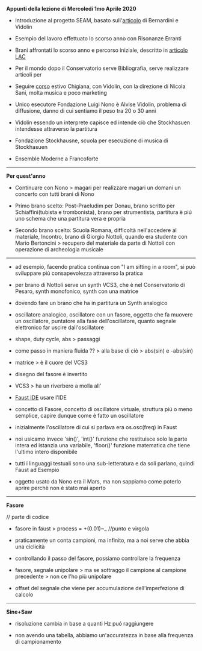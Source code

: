 **Appunti della lezione di Mercoledí 1mo Aprile 2020**

- Introduzione al progetto SEAM, basato sull'[articolo](https://github.com/s-e-a-m https://www.academia.edu/16348988/Sustainable_live_electro-acoustic_music) di Bernardini e Vidolin

- Esempio del lavoro effettuato lo scorso anno con Risonanze Erranti

- Brani affrontati lo scorso anno e percorso iniziale, descritto in [articolo LAC](https://github.com/s-e-a-m/References/blob/master/draft-paper/LAC-20-SEAM-sent.pdf)

- Per il mondo dopo il Conservatorio serve Bibliografia, serve realizzare articoli per  

- Seguire [corso](https://chigiana.org/live-electronics-2020/) estivo Chigiana, con Vidolin, con la direzione di Nicola Sani, molta musica e poco marketing

- Unico esecutore Fondazione Luigi Nono è Alvise Vidolin, problema di diffusione, danno di cui sentiamo il peso tra 20 o 30 anni

- Vidolin essendo un interprete capisce ed intende ciò che Stockhasuen intendesse attraverso la partitura

- Fondazione Stockhausne, scuola per esecuzione di musica di Stockhasuen

- Ensemble Moderne a Francoforte

---------------------------------------
**Per quest'anno**
- Continuare con Nono > magari per realizzare magari un domani un concerto con tutti brani di Nono

- Primo brano scelto: Post-Praeludim per Donau, brano scritto per Schiaffini(tubista e trombonista), brano per strumentista, partitura è piú uno schema che una partitura vera e propria

- Secondo brano scelto: Scuola Romana, difficoltà nell'accedere al materiale, Incontro, brano di Giorgio Nottoli, quando era studente con Mario Bertoncini > recupero del materiale da parte di Nottoli con operazione di archeologia musicale

---------------------------------------
- ad esempio, facendo pratica continua con "I am sitting in a room", si può sviluppare piú consapevolezza attraverso la pratica

- per brano di Nottoli serve un synth VCS3, che è nel Conservatorio di Pesaro, synth monofonico, synth con una matrice

- dovendo fare un brano che ha in partitura un Synth analogico

- oscillatore analogico, oscillatore con un fasore, oggetto che fa muovere un oscillatore, puntatore alla fase dell'oscillatore, quanto segnale elettronico far uscire dall'oscillatore

- shape, duty cycle, abs > passaggi

- come passo in maniera fluida ?? > alla base di ciò > abs(sin) e -abs(sin)

- matrice > è il cuore del VCS3

- disegno del fasore è invertito

- VCS3 > ha un riverbero a molla all'

- [Faust IDE](https://faustide.grame.fr/) usare l'IDE

- concetto di Fasore, concetto di oscillatore virtuale, struttura piú o meno semplice, capire dunque come è fatto un oscillatore

- inizialmente l'oscillatore di cui si parlava era os.osc(freq) in Faust

- noi usicamo invece 'sin()', 'int()' funzione che restituisce solo la parte intera ed istanzia una variabile, 'floor()' funzione matematica che tiene l'ultimo intero disponibile

- tutti i linguaggi testuali sono una sub-letteratura e da soli parlano, quindi Faust ad Esempio

- oggetto usato da Nono era il Mars, ma non sappiamo come poterlo aprire perchè non è stato mai aperto

-----------------------
**Fasore**

// parte di codice
- fasore in faust > process = +(0.01)~_ //punto e virgola

- praticamente un conta campioni, ma infinito, ma a noi serve che abbia una ciclicità

- controllando il passo del fasore, possiamo controllare la frequenza

- fasore, segnale unipolare > ma se sottraggo il campione al campione precedente > non ce l'ho più unipolare

- offset del segnale che viene per accumulazione dell'imperfezione di calcolo

----------------------
**Sine+Saw**

- risoluzione cambia in base a quanti Hz puó raggiungere

- non avendo una tabella, abbiamo un'accuratezza in base alla frequenza di campionamento


